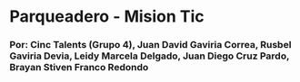 # Parqueadero - Mision Tic

### Por: Cinc Talents (Grupo 4), Juan David Gaviria Correa, Rusbel Gaviria Devia, Leidy Marcela Delgado, Juan Diego Cruz Pardo, Brayan Stiven Franco Redondo
